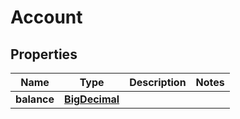 
# Account

## Properties
Name | Type | Description | Notes
------------ | ------------- | ------------- | -------------
**balance** | [**BigDecimal**](BigDecimal.md) |  | 



